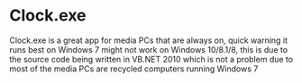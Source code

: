 # Clock.exe
Clock.exe is a great app for media PCs that are always on, quick warning it runs best on Windows 7 might not work on Windows 10/8.1/8, this is due to the source code being written in VB.NET 2010 which is not a problem due to most of the media PCs are recycled computers running Windows 7
